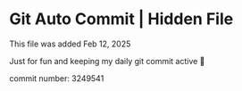 # Git Auto Commit | Hidden File

This file was added Feb 12, 2025

Just for fun and keeping my daily git commit active 🤪

commit number: 3249541
